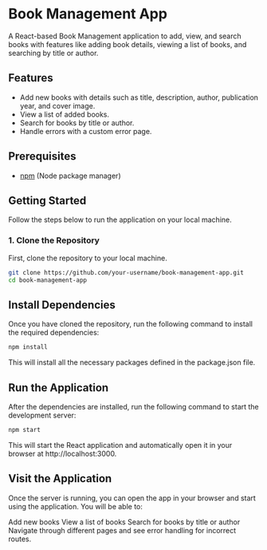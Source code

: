 # Book Management App

A React-based Book Management application to add, view, and search books with features like adding book details, viewing a list of books, and searching by title or author.

## Features

- Add new books with details such as title, description, author, publication year, and cover image.
- View a list of added books.
- Search for books by title or author.
- Handle errors with a custom error page.

## Prerequisites

- [npm](https://www.npmjs.com/get-npm) (Node package manager)

## Getting Started

Follow the steps below to run the application on your local machine.

### 1. Clone the Repository

First, clone the repository to your local machine.

```bash
git clone https://github.com/your-username/book-management-app.git
cd book-management-app

```



## Install Dependencies

Once you have cloned the repository, run the following command to install the required dependencies:

``` bash
npm install

```

This will install all the necessary packages defined in the package.json file.

## Run the Application
After the dependencies are installed, run the following command to start the development server:

```bash
npm start
```

This will start the React application and automatically open it in your browser at http://localhost:3000.

## Visit the Application
Once the server is running, you can open the app in your browser and start using the application. You will be able to:

Add new books
View a list of books
Search for books by title or author
Navigate through different pages and see error handling for incorrect routes.

